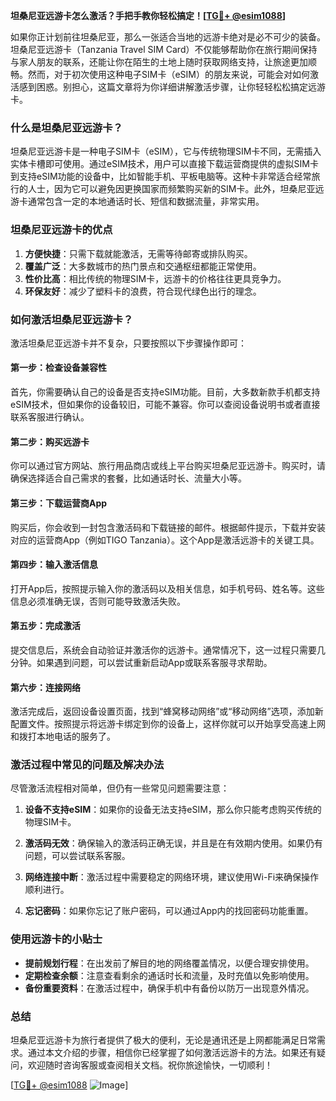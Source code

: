 **坦桑尼亚远游卡怎么激活？手把手教你轻松搞定！[[TG💪+ @esim1088](https://t.me/s/esim1088)]**

如果你正计划前往坦桑尼亚，那么一张适合当地的远游卡绝对是必不可少的装备。坦桑尼亚远游卡（Tanzania Travel SIM Card）不仅能够帮助你在旅行期间保持与家人朋友的联系，还能让你在陌生的土地上随时获取网络支持，让旅途更加顺畅。然而，对于初次使用这种电子SIM卡（eSIM）的朋友来说，可能会对如何激活感到困惑。别担心，这篇文章将为你详细讲解激活步骤，让你轻轻松松搞定远游卡。

### 什么是坦桑尼亚远游卡？

坦桑尼亚远游卡是一种电子SIM卡（eSIM），它与传统物理SIM卡不同，无需插入实体卡槽即可使用。通过eSIM技术，用户可以直接下载运营商提供的虚拟SIM卡到支持eSIM功能的设备中，比如智能手机、平板电脑等。这种卡非常适合经常旅行的人士，因为它可以避免因更换国家而频繁购买新的SIM卡。此外，坦桑尼亚远游卡通常包含一定的本地通话时长、短信和数据流量，非常实用。

### 坦桑尼亚远游卡的优点

1. **方便快捷**：只需下载就能激活，无需等待邮寄或排队购买。
2. **覆盖广泛**：大多数城市的热门景点和交通枢纽都能正常使用。
3. **性价比高**：相比传统的物理SIM卡，远游卡的价格往往更具竞争力。
4. **环保友好**：减少了塑料卡的浪费，符合现代绿色出行的理念。

### 如何激活坦桑尼亚远游卡？

激活坦桑尼亚远游卡并不复杂，只要按照以下步骤操作即可：

#### 第一步：检查设备兼容性
首先，你需要确认自己的设备是否支持eSIM功能。目前，大多数新款手机都支持eSIM技术，但如果你的设备较旧，可能不兼容。你可以查阅设备说明书或者直接联系客服进行确认。

#### 第二步：购买远游卡
你可以通过官方网站、旅行用品商店或线上平台购买坦桑尼亚远游卡。购买时，请确保选择适合自己需求的套餐，比如通话时长、流量大小等。

#### 第三步：下载运营商App
购买后，你会收到一封包含激活码和下载链接的邮件。根据邮件提示，下载并安装对应的运营商App（例如TIGO Tanzania）。这个App是激活远游卡的关键工具。

#### 第四步：输入激活信息
打开App后，按照提示输入你的激活码以及相关信息，如手机号码、姓名等。这些信息必须准确无误，否则可能导致激活失败。

#### 第五步：完成激活
提交信息后，系统会自动验证并激活你的远游卡。通常情况下，这一过程只需要几分钟。如果遇到问题，可以尝试重新启动App或联系客服寻求帮助。

#### 第六步：连接网络
激活完成后，返回设备设置页面，找到“蜂窝移动网络”或“移动网络”选项，添加新配置文件。按照提示将远游卡绑定到你的设备上，这样你就可以开始享受高速上网和拨打本地电话的服务了。

### 激活过程中常见的问题及解决办法

尽管激活流程相对简单，但仍有一些常见问题需要注意：

1. **设备不支持eSIM**：如果你的设备无法支持eSIM，那么你只能考虑购买传统的物理SIM卡。
   
2. **激活码无效**：确保输入的激活码正确无误，并且是在有效期内使用。如果仍有问题，可以尝试联系客服。

3. **网络连接中断**：激活过程中需要稳定的网络环境，建议使用Wi-Fi来确保操作顺利进行。

4. **忘记密码**：如果你忘记了账户密码，可以通过App内的找回密码功能重置。

### 使用远游卡的小贴士

- **提前规划行程**：在出发前了解目的地的网络覆盖情况，以便合理安排使用。
- **定期检查余额**：注意查看剩余的通话时长和流量，及时充值以免影响使用。
- **备份重要资料**：在激活过程中，确保手机中有备份以防万一出现意外情况。

### 总结

坦桑尼亚远游卡为旅行者提供了极大的便利，无论是通讯还是上网都能满足日常需求。通过本文介绍的步骤，相信你已经掌握了如何激活远游卡的方法。如果还有疑问，欢迎随时咨询客服或查阅相关文档。祝你旅途愉快，一切顺利！

[[TG💪+ @esim1088](https://t.me/s/esim1088) ![Image](https://i.postimg.cc/4NQfJmqS/Snipaste-2025-05-13-00-14-12.png)]